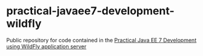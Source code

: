 practical-javaee7-development-wildfly
=====================================

Public repository for code contained in the [Practical Java EE 7 Development using WildFly application server](http://www.itbuzzpress.com/ebooks/java-ee-7-development-on-wildfly.html)


